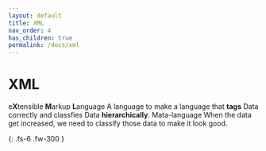 ```yaml
---
layout: default
title: XML
nav_order: 4
has_children: true
permalink: /docs/xml
---
```


# XML

e<b>X</b>tensible <b>M</b>arkup <b>L</b>anguage
A language to make a language that <b>tags</b> Data correctly and classfies Data <b>hierarchically</b>.
Mata-language
When the data get increased, we need to classify those data to make it look good. 

{: .fs-6 .fw-300 }
